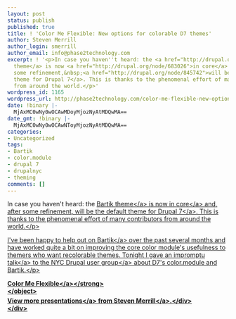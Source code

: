 ```yaml
---
layout: post
status: publish
published: true
title: ! 'Color Me Flexible: New options for colorable D7 themes'
author: Steven Merrill
author_login: smerrill
author_email: info@phase2technology.com
excerpt: ! '<p>In case you haven''t heard: the <a href="http://drupal.org/project/bartik">Bartik
  theme</a> is now <a href="http://drupal.org/node/683026">in core</a> and, after
  some refinement,&nbsp;<a href="http://drupal.org/node/845742">will be the default
  theme for Drupal 7</a>. This is thanks to the phenomenal effort of many contributors
  from around the world.</p>'
wordpress_id: 1165
wordpress_url: http://phase2technology.com/color-me-flexible-new-options-for-colorable-d7-themes/
date: !binary |-
  MjAxMC0wNy0wOCAwMDoyMjozNyAtMDQwMA==
date_gmt: !binary |-
  MjAxMC0wNy0wOCAwNToyMjozNyAtMDQwMA==
categories:
- Uncategorized
tags:
- Bartik
- color.module
- drupal 7
- drupalnyc
- theming
comments: []
---
```

<p>In case you haven't heard: the <a href="http:&#47;&#47;drupal.org&#47;project&#47;bartik">Bartik theme<&#47;a> is now <a href="http:&#47;&#47;drupal.org&#47;node&#47;683026">in core<&#47;a> and, after some refinement,&nbsp;<a href="http:&#47;&#47;drupal.org&#47;node&#47;845742">will be the default theme for Drupal 7<&#47;a>. This is thanks to the phenomenal effort of many contributors from around the world.<&#47;p></p>
<p>I've been happy to help out on <a href="http:&#47;&#47;drupal.org&#47;project&#47;bartik">Bartik<&#47;a> over the past several months and have worked quite a bit on improving the core color module's usefulness to themers who want recolorable themes.  Tonight I gave <a href="http:&#47;&#47;www.slideshare.net&#47;smerrill&#47;color-me-flexible">an impromptu talk<&#47;a> to the <a href="http:&#47;&#47;groups.drupal.org&#47;new-york-city">NYC Drupal user group<&#47;a> about D7's color.module and Bartik.<&#47;p></p>
<div id="__ss_4705862" style="width: 425px;"><strong style="display: block; margin: 12px 0 4px;"><a href="http:&#47;&#47;www.slideshare.net&#47;smerrill&#47;color-me-flexible" title="Color Me Flexible">Color Me Flexible<&#47;a><&#47;strong><br />
<object id="__sse4705862" width="425" height="355" data="http:&#47;&#47;static.slidesharecdn.com&#47;swf&#47;ssplayer2.swf?doc=color-module-100707224616-phpapp01&amp;stripped_title=color-me-flexible" type="application&#47;x-shockwave-flash"><param name="data" value="http:&#47;&#47;static.slidesharecdn.com&#47;swf&#47;ssplayer2.swf?doc=color-module-100707224616-phpapp01&amp;stripped_title=color-me-flexible" &#47;><param name="allowFullScreen" value="true" &#47;><param name="allowScriptAccess" value="always" &#47;><param name="src" value="http:&#47;&#47;static.slidesharecdn.com&#47;swf&#47;ssplayer2.swf?doc=color-module-100707224616-phpapp01&amp;stripped_title=color-me-flexible" &#47;><param name="name" value="__sse4705862" &#47;><param name="allowfullscreen" value="true" &#47;><&#47;object>
<div style="padding: 5px 0 12px;">View more <a href="http:&#47;&#47;www.slideshare.net&#47;">presentations<&#47;a> from <a href="http:&#47;&#47;www.slideshare.net&#47;smerrill">Steven Merrill<&#47;a>.<&#47;div><br />
<&#47;div></p>
